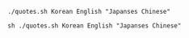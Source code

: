 ```
./quotes.sh Korean English "Japanses Chinese"
```


```
sh ./quotes.sh Korean English "Japanses Chinese"
```
